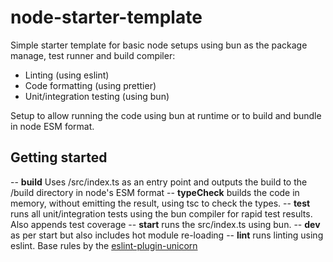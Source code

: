 # node-starter-template

Simple starter template for basic node setups using bun as the package manage, test runner and build compiler:

- Linting (using eslint)
- Code formatting (using prettier)
- Unit/integration testing (using bun)

Setup to allow running the code using bun at runtime or to build and bundle in node ESM format.

## Getting started

-- **build** Uses /src/index.ts as an entry point and outputs the build to the /build directory in node's ESM format
-- **typeCheck** builds the code in memory, without emitting the result, using tsc to check the types.
-- **test** runs all unit/integration tests using the bun compiler for rapid test results. Also appends test coverage
-- **start** runs the src/index.ts using bun.
-- **dev** as per start but also includes hot module re-loading
-- **lint** runs linting using eslint. Base rules by the [eslint-plugin-unicorn](https://github.com/sindresorhus/eslint-plugin-unicorn)
